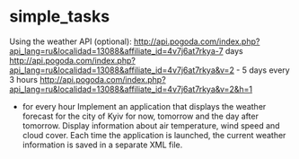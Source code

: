# simple_tasks

Using the weather API (optional):
http://api.pogoda.com/index.php?api_lang=ru&localidad=13088&affiliate_id=4v7j6at7rkya-7
days
http://api.pogoda.com/index.php?api_lang=ru&localidad=13088&affiliate_id=4v7j6at7rkya&v=2 - 5
days every 3 hours
http://api.pogoda.com/index.php?api_lang=ru&localidad=13088&affiliate_id=4v7j6at7rkya&v=2&h=1
- for every hour
Implement an application that displays the weather forecast for the city of Kyiv
for now, tomorrow and the day after tomorrow.
Display information about air temperature, wind speed and cloud cover.
Each time the application is launched, the current weather information is saved in a separate XML file.